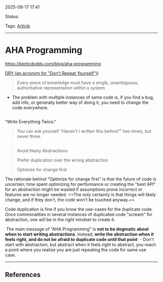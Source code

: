 
2025-08-17 17:41

Status:

Tags: [Article](../../3%20-%20Tags/Article.md)

---
# AHA Programming
https://kentcdodds.com/blog/aha-programming

[DRY (an acronym for "Don't Repeat Yourself")](an%20acronym%20for%20"Don't%20Repeat%20Yourself"))

> Every piece of knowledge must have a single, unambiguous, authoritative representation within a system

- The problem with multiple instances of same code is, if you find a bug, add info, or generally better way of doing it, you need to change the code everywhere.

## [](https://kentcdodds.com/blog/aha-programming#wet)
"Write Everything Twice."
> You can ask yourself "Haven't I written this before?" two times, but never three.

## [](https://kentcdodds.com/blog/aha-programming#aha-) 
>  Avoid Hasty Abstractions

> Prefer duplication over the wrong abstraction


> Optimize for change first

The rationale behind "Optimize for change first" is that the future of code is uncertain; time spent optimizing for performance or creating the "best API" for an abstraction might be wasted if assumptions prove incorrect or features are no longer needed. ==The only certainty is that things will likely change, and if they don't, the code won't be touched anyway.==

Code duplication is fine if you know the use-cases for the duplicate code. Once commonalities in several instances of duplicated code "scream" for abstraction, one will be in the right mindset to create it.

 The main message of "AHA Programming" is **not to be dogmatic about when to start writing abstractions**. Instead, **write the abstraction when it** **feels** **right, and do not be afraid to duplicate code until that point**
 - Don't start with abstraction, but abstract when it feels right to abstract, you reach a point where you realize you are just repeating the code for same use case.


---
## References